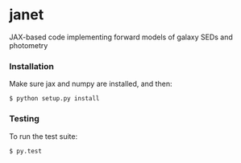 # janet
JAX-based code implementing forward models of galaxy SEDs and photometry

### Installation
Make sure jax and numpy are installed, and then:

`$ python setup.py install`

### Testing
To run the test suite:

`$ py.test`
